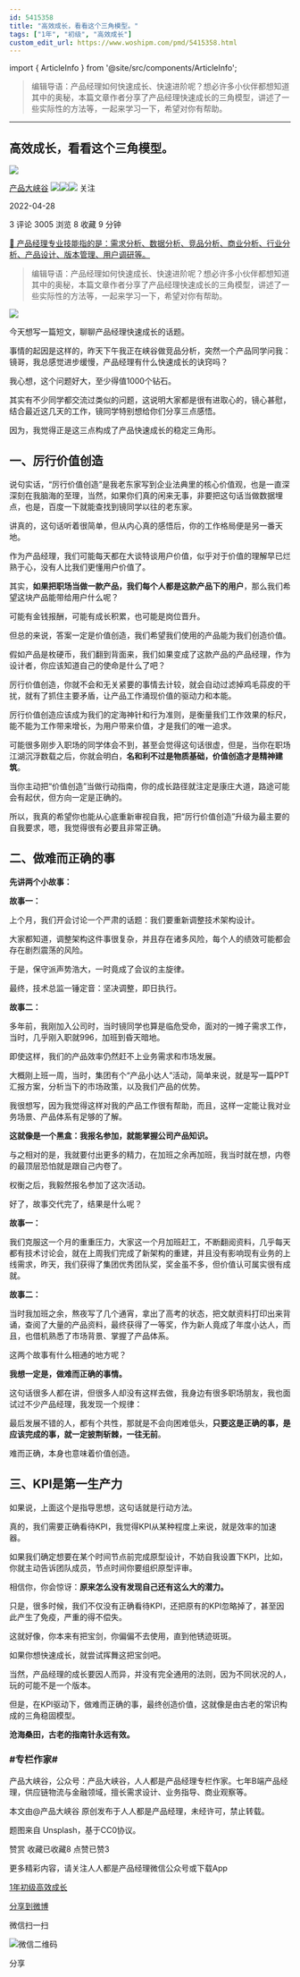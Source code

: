 ```yaml
---
id: 5415358
title: "高效成长，看看这个三角模型。"
tags: ["1年", "初级", "高效成长"]
custom_edit_url: https://www.woshipm.com/pmd/5415358.html
---
```

import { ArticleInfo } from '@site/src/components/ArticleInfo';

<ArticleInfo
    author="产品大峡谷"
    authorLink="https://www.woshipm.com/u/370341"
    published="2022-04-28"
    views={3005}
    comments={3}
    collects={8}
/>

> 编辑导语：产品经理如何快速成长、快速进阶呢？想必许多小伙伴都想知道其中的奥秘，本篇文章作者分享了产品经理快速成长的三角模型，讲述了一些实际性的方法等，一起来学习一下，希望对你有帮助。

---

## 高效成长，看看这个三角模型。

[![](https://image.woshipm.com/wp-files/2022/05/Ojbe5hJTxgahne7BAHCn.jpg!/both/72x72)](https://www.woshipm.com/u/370341)

[产品大峡谷](https://www.woshipm.com/u/370341) ![](https://static.woshipm.com/tag/1121_1@2x.png)![](https://static.woshipm.com/tag/2103_1@2x.png)![](https://static.woshipm.com/tag/2104_1@2x.png) 关注

2022-04-28

3 评论 3005 浏览 8 收藏 9 分钟

[🔗 产品经理专业技能指的是：需求分析、数据分析、竞品分析、商业分析、行业分析、产品设计、版本管理、用户调研等。](https://ke.qidianla.com/courses/90pm)

> 编辑导语：产品经理如何快速成长、快速进阶呢？想必许多小伙伴都想知道其中的奥秘，本篇文章作者分享了产品经理快速成长的三角模型，讲述了一些实际性的方法等，一起来学习一下，希望对你有帮助。

![](https://image.woshipm.com/wp-files/2022/04/bmrVpIvbWCTn9RNgoAgE.jpg)

今天想写一篇短文，聊聊产品经理快速成长的话题。

事情的起因是这样的，昨天下午我正在峡谷做竞品分析，突然一个产品同学问我：镜哥，我总感觉进步缓慢，产品经理有什么快速成长的诀窍吗？

我心想，这个问题好大，至少得值1000个钻石。

其实有不少同学都交流过类似的问题，这说明大家都是很有进取心的，镜心甚慰，结合最近这几天的工作，镜同学特别想给你们分享三点感悟。

因为，我觉得正是这三点构成了产品快速成长的稳定三角形。

## 一、厉行价值创造

说句实话，“厉行价值创造”是我老东家写到企业法典里的核心价值观，也是一直深深刻在我脑海的至理，当然，如果你们真的闲来无事，非要把这句话当做数据埋点，也是，百度一下就能查找到镜同学以往的老东家。

讲真的，这句话听着很简单，但从内心真的感悟后，你的工作格局便是另一番天地。

作为产品经理，我们可能每天都在大谈特谈用户价值，似乎对于价值的理解早已烂熟于心，没有人比我们更懂用户价值了。

其实，**如果把职场当做一款产品，我们每个人都是这款产品下的用户**，那么我们希望这块产品能带给用户什么呢？

可能有金钱报酬，可能有成长积累，也可能是岗位晋升。

但总的来说，答案一定是价值创造，我们希望我们使用的产品能为我们创造价值。

假如产品是枚硬币，我们翻到背面来，我们如果变成了这款产品的产品经理，作为设计者，你应该知道自己的使命是什么了吧？

厉行价值创造，你就不会和无关紧要的事情去计较，就会自动过滤掉鸡毛蒜皮的干扰，就有了抓住主要矛盾，让产品工作涌现价值的驱动力和本能。

厉行价值创造应该成为我们的定海神针和行为准则，是衡量我们工作效果的标尺，能不能为工作带来增长，为用户带来价值，才是我们的唯一追求。

可能很多刚步入职场的同学体会不到，甚至会觉得这句话很虚，但是，当你在职场江湖沉浮数载之后，你就会明白，**名和利不过是物质基础，价值创造才是精神建筑**。

当你主动把“价值创造”当做行动指南，你的成长路径就注定是康庄大道，路途可能会有起伏，但方向一定是正确的。

所以，我真的希望你也能从心底重新审视自我，把“厉行价值创造”升级为最主要的自我要求，嗯，我觉得很有必要且非常正确。

## 二、做难而正确的事

**先讲两个小故事：**

**故事一：**

上个月，我们开会讨论一个严肃的话题：我们要重新调整技术架构设计。

大家都知道，调整架构这件事很复杂，并且存在诸多风险，每个人的绩效可能都会存在剧烈震荡的风险。

于是，保守派声势浩大，一时竟成了会议的主旋律。

最终，技术总监一锤定音：坚决调整，即日执行。

**故事二：**

多年前，我刚加入公司时，当时镜同学也算是临危受命，面对的一摊子需求工作，当时，几乎刚入职就996，加班到昏天暗地。

即使这样，我们的产品效率仍然赶不上业务需求和市场发展。

大概刚上班一周，当时，集团有个“产品小达人”活动，简单来说，就是写一篇PPT汇报方案，分析当下的市场政策，以及我们产品的优势。

我很想写，因为我觉得这样对我的产品工作很有帮助，而且，这样一定能让我对业务场景、产品体系有足够的了解。

**这就像是一个黑盒：我报名参加，就能掌握公司产品知识。**

与之相对的是，我就要付出更多的精力，在加班之余再加班，我当时就在想，内卷的最顶层恐怕就是跟自己内卷了。

权衡之后，我毅然报名参加了这次活动。

好了，故事交代完了，结果是什么呢？

**故事一：**

我们克服这一个月的重重压力，大家这一个月加班赶工，不断翻阅资料，几乎每天都有技术讨论会，就在上周我们完成了新架构的重建，并且没有影响现有业务的上线需求，昨天，我们获得了集团优秀团队奖，奖金虽不多，但价值认可属实很有成就。

**故事二：**

当时我加班之余，熬夜写了几个通宵，拿出了高考的状态，把文献资料打印出来背诵，查阅了大量的产品资料，最终获得了一等奖，作为新人竟成了年度小达人，而且，也借机熟悉了市场背景、掌握了产品体系。

这两个故事有什么相通的地方呢？

**我想一定是，做难而正确的事情。**

这句话很多人都在讲，但很多人却没有这样去做，我身边有很多职场朋友，我也面试过不少产品经理，我发现一个规律：

最后发展不错的人，都有个共性，那就是不会向困难低头，**只要这是正确的事，是应该完成的事，就一定披荆斩棘，一往无前**。

难而正确，本身也意味着价值创造。

## 三、KPI是第一生产力

如果说，上面这个是指导思想，这句话就是行动方法。

真的，我们需要正确看待KPI，我觉得KPI从某种程度上来说，就是效率的加速器。

如果我们确定想要在某个时间节点前完成原型设计，不妨自我设置下KPI，比如，你就主动告诉团队成员，节点时间你要组织原型评审。

相信你，你会惊讶：**原来怎么没有发现自己还有这么大的潜力。**

只是，很多时候，我们不仅没有正确看待KPI，还把原有的KPI忽略掉了，甚至因此产生了免疫，严重的得不偿失。

这就好像，你本来有把宝剑，你偏偏不去使用，直到他锈迹斑斑。

如果你想快速成长，就尝试挥舞这把宝剑吧。

当然，产品经理的成长要因人而异，并没有完全通用的法则，因为不同状况的人，玩的可能不是一个版本。

但是，在KPI驱动下，做难而正确的事，最终创造价值，这就像是由古老的常识构成的三角稳固模型。

**沧海桑田，古老的指南针永远有效。**

### #专栏作家#

产品大峡谷，公众号：产品大峡谷，人人都是产品经理专栏作家。七年B端产品经理，供应链物流与金融领域，擅长需求设计、业务指导、商业观察等。

本文由@产品大峡谷 原创发布于人人都是产品经理，未经许可，禁止转载。

题图来自 Unsplash，基于CC0协议。

赞赏 收藏已收藏8 点赞已赞3

更多精彩内容，请关注人人都是产品经理微信公众号或下载App

[1年](https://www.woshipm.com/tag/1%e5%b9%b4)[初级](https://www.woshipm.com/tag/%e5%88%9d%e7%ba%a7)[高效成长](https://www.woshipm.com/tag/%e9%ab%98%e6%95%88%e6%88%90%e9%95%bf)

[分享到微博](https://service.weibo.com/share/share.php?appkey=2775287854&title=高效成长，看看这个三角模型。&url=https://www.woshipm.com/pmd/5415358.html&pic=https://image.woshipm.com/wp-files/2022/04/bmrVpIvbWCTn9RNgoAgE.jpg)

微信扫一扫

![微信二维码](https://api.pwmqr.com/qrcode/create/?url=https://www.woshipm.com/pmd/5415358.html)

分享